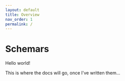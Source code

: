 ```yaml
---
layout: default
title: Overview
nav_order: 1
permalink: /
---
```


# Schemars

Hello world!

This is where the docs will go, once I've written them...